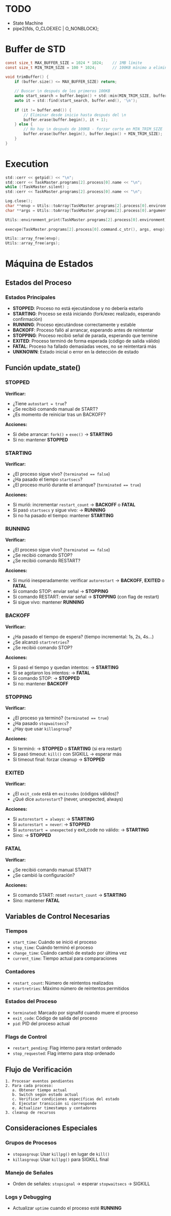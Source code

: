 # TODO

- State Machine
- pipe2(fds, O_CLOEXEC | O_NONBLOCK);

# Buffer de STD

```c
const size_t MAX_BUFFER_SIZE = 1024 * 1024;    // 1MB límite
const size_t MIN_TRIM_SIZE = 100 * 1024;       // 100KB mínimo a eliminar

void trimBuffer() {
    if (buffer.size() <= MAX_BUFFER_SIZE) return;
    
    // Buscar \n después de los primeros 100KB
    auto start_search = buffer.begin() + std::min(MIN_TRIM_SIZE, buffer.size());
    auto it = std::find(start_search, buffer.end(), '\n');
    
    if (it != buffer.end()) {
        // Eliminar desde inicio hasta después del \n
        buffer.erase(buffer.begin(), it + 1);
    } else {
        // No hay \n después de 100KB - forzar corte en MIN_TRIM_SIZE
        buffer.erase(buffer.begin(), buffer.begin() + MIN_TRIM_SIZE);
    }
}
```
# Execution

```c
std::cerr << getpid() << "\n";
std::cerr << TaskMaster.programs[2].process[0].name << "\n";
while (!TaskMaster.silent) ;
std::cerr << TaskMaster.programs[2].process[0].name << "\n";

Log.close();
char **envp = Utils::toArray(TaskMaster.programs[2].process[0].environment);
char **args = Utils::toArray(TaskMaster.programs[2].process[0].arguments);

Utils::environment_print(TaskMaster.programs[2].process[0].environment);
	
execvpe(TaskMaster.programs[2].process[0].command.c_str(), args, envp);

Utils::array_free(envp);
Utils::array_free(args);
```

# Máquina de Estados

## Estados del Proceso

### Estados Principales
- **STOPPED**: Proceso no está ejecutándose y no debería estarlo
- **STARTING**: Proceso se está iniciando (fork/exec realizado, esperando confirmación)
- **RUNNING**: Proceso ejecutándose correctamente y estable
- **BACKOFF**: Proceso falló al arrancar, esperando antes de reintentar
- **STOPPING**: Proceso recibió señal de parada, esperando que termine
- **EXITED**: Proceso terminó de forma esperada (código de salida válido)
- **FATAL**: Proceso ha fallado demasiadas veces, no se reintentará más
- **UNKNOWN**: Estado inicial o error en la detección de estado

## Función update_state()

### STOPPED
**Verificar:**
- ¿Tiene `autostart = true`?
- ¿Se recibió comando manual de START?
- ¿Es momento de reiniciar tras un BACKOFF?

**Acciones:**
- Si debe arrancar: `fork()` + `exec()` → **STARTING**
- Si no: mantener **STOPPED**

### STARTING
**Verificar:**
- ¿El proceso sigue vivo? (`terminated == false`)
- ¿Ha pasado el tiempo `startsecs`?
- ¿El proceso murió durante el arranque? (`terminated == true`)

**Acciones:**
- Si murió: incrementar `restart_count` → **BACKOFF** o **FATAL**
- Si pasó `startsecs` y sigue vivo: → **RUNNING**
- Si no ha pasado el tiempo: mantener **STARTING**

### RUNNING
**Verificar:**
- ¿El proceso sigue vivo? (`terminated == false`)
- ¿Se recibió comando STOP?
- ¿Se recibió comando RESTART?

**Acciones:**
- Si murió inesperadamente: verificar `autorestart` → **BACKOFF**, **EXITED** o **FATAL**
- Si comando STOP: enviar señal → **STOPPING**
- Si comando RESTART: enviar señal → **STOPPING** (con flag de restart)
- Si sigue vivo: mantener **RUNNING**

### BACKOFF
**Verificar:**
- ¿Ha pasado el tiempo de espera? (tiempo incremental: 1s, 2s, 4s...)
- ¿Se alcanzó `startretries`?
- ¿Se recibió comando STOP?

**Acciones:**
- Si pasó el tiempo y quedan intentos: → **STARTING**
- Si se agotaron los intentos: → **FATAL**
- Si comando STOP: → **STOPPED**
- Si no: mantener **BACKOFF**

### STOPPING
**Verificar:**
- ¿El proceso ya terminó? (`terminated == true`)
- ¿Ha pasado `stopwaitsecs`?
- ¿Hay que usar `killasgroup`?

**Acciones:**
- Si terminó: → **STOPPED** o **STARTING** (si era restart)
- Si pasó timeout: `kill()` con SIGKILL → esperar más
- Si timeout final: forzar cleanup → **STOPPED**

### EXITED
**Verificar:**
- ¿El `exit_code` está en `exitcodes` (códigos válidos)?
- ¿Qué dice `autorestart`? (never, unexpected, always)

**Acciones:**
- Si `autorestart = always`: → **STARTING**
- Si `autorestart = never`: → **STOPPED**
- Si `autorestart = unexpected` y exit_code no válido: → **STARTING**
- Sino: → **STOPPED**

### FATAL
**Verificar:**
- ¿Se recibió comando manual START?
- ¿Se cambió la configuración?

**Acciones:**
- Si comando START: reset `restart_count` → **STARTING**
- Sino: mantener **FATAL**

## Variables de Control Necesarias

### Tiempos
- `start_time`: Cuándo se inició el proceso
- `stop_time`: Cuándo terminó el proceso
- `change_time`: Cuándo cambió de estado por última vez
- `current_time`: Tiempo actual para comparaciones

### Contadores
- `restart_count`: Número de reintentos realizados
- `startretries`: Máximo número de reintentos permitidos

### Estados del Proceso
- `terminated`: Marcado por signalfd cuando muere el proceso
- `exit_code`: Código de salida del proceso
- `pid`: PID del proceso actual

### Flags de Control
- `restart_pending`: Flag interno para restart ordenado
- `stop_requested`: Flag interno para stop ordenado

## Flujo de Verificación

```
1. Procesar eventos pendientes
2. Para cada proceso:
   a. Obtener tiempo actual
   b. Switch según estado actual
   c. Verificar condiciones específicas del estado
   d. Ejecutar transición si corresponde
   e. Actualizar timestamps y contadores
3. cleanup de recursos
```

## Consideraciones Especiales

### Grupos de Procesos
- `stopasgroup`: Usar `killpg()` en lugar de `kill()`
- `killasgroup`: Usar `killpg()` para SIGKILL final

### Manejo de Señales
- Orden de señales: `stopsignal` → esperar `stopwaitsecs` → SIGKILL

### Logs y Debugging
- Actualizar `uptime` cuando el proceso esté **RUNNING**
